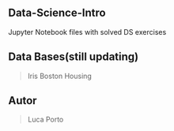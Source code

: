 ## Data-Science-Intro

Jupyter Notebook files with solved DS exercises

## Data Bases(still updating)
  > Iris
  > Boston Housing 

## Autor
>Luca Porto 
